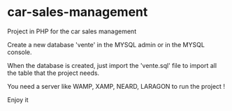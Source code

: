 # car-sales-management
Project in PHP for the car sales management

Create a new database 'vente' in the MYSQL admin or in the MYSQL console.

When the database is created, just import the 'vente.sql' file to import all the table that the project needs.

You need a server like WAMP, XAMP, NEARD, LARAGON to run the project !

Enjoy it 
